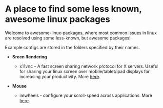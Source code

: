# A place to find some less known, awesome linux packages

Welcome to awesome-linux-packages, where most common issues in linux are resolved using some less-known, but awesome packages!

Example configs are stored in the folders specified by their names.

* **Sreen Rendering**
  * x11vnc - A fast screen sharing network protocol for X servers. Useful for sharing your linux screen over mobile/tablet/ipad displays for increasing your productivity. More [here](https://medium.com/@bitsoftomorrow/share-your-linux-screen-over-ipad-for-free-77afbf267357).

* **Mouse**
  * imwheels - configure your scroll-speed across applications. More [here](http://www.webupd8.org/2015/12/how-to-change-mouse-scroll-wheel-speed.html).

